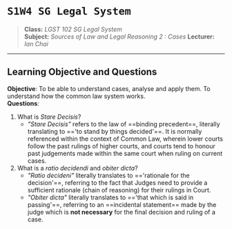 # `S1W4 SG Legal System`

> **Class:** *LGST 102 SG Legal System*  
> **Subject:** *Sources of Law and Legal Reasoning 2 : Cases* 
> **Lecturer:** *Ian Chai*  

---

## Learning Objective and Questions
**Objective**: To be able to understand cases, analyse and apply them. To understand how the common law system works.  
**Questions**:
1. What is _Stare Decisis_?
	* *"Stare Decisis"* refers to the law of ==binding precedent==, literally translating to =='to stand by things decided'==. It is normally referenced within the context of Common Law, wherein lower courts follow the past rulings of higher courts, and courts tend to honour past judgements made within the same court when ruling on current cases.
2. What is a _ratio decidendi_ and _obiter dicta_?
	* *"Ratio decideni"* literally translates to =='rationale for the decision'==, referring to the fact that Judges need to provide a sufficient rationale (chain of reasoning) for their rulings in Court.
	* *"Obiter dicta"* literally translates to =='that which is said in passing'==, referring to an ==incidental statement== made by the judge which is **not necessary** for the final decision and ruling of a case.
